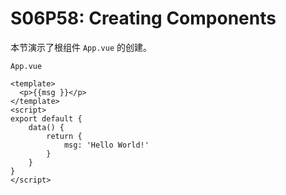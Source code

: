 # S06P58: Creating Components

本节演示了根组件 `App.vue` 的创建。

`App.vue`

```vue
<template>
  <p>{{msg }}</p>
</template>
<script>
export default {
    data() {
        return {
            msg: 'Hello World!'
        }
    }
}
</script>
```

